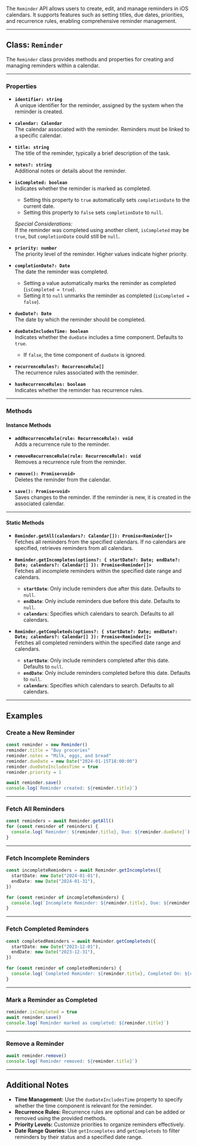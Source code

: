 The `Reminder` API allows users to create, edit, and manage reminders in iOS calendars. It supports features such as setting titles, due dates, priorities, and recurrence rules, enabling comprehensive reminder management.

---

## Class: `Reminder`

The `Reminder` class provides methods and properties for creating and managing reminders within a calendar.

---

### Properties

- **`identifier: string`**  
  A unique identifier for the reminder, assigned by the system when the reminder is created.

- **`calendar: Calendar`**  
  The calendar associated with the reminder. Reminders must be linked to a specific calendar.

- **`title: string`**  
  The title of the reminder, typically a brief description of the task.

- **`notes?: string`**  
  Additional notes or details about the reminder.

- **`isCompleted: boolean`**  
  Indicates whether the reminder is marked as completed.  
  - Setting this property to `true` automatically sets `completionDate` to the current date.
  - Setting this property to `false` sets `completionDate` to `null`.

  *Special Considerations:*  
  If the reminder was completed using another client, `isCompleted` may be `true`, but `completionDate` could still be `null`.

- **`priority: number`**  
  The priority level of the reminder. Higher values indicate higher priority.

- **`completionDate?: Date`**  
  The date the reminder was completed.  
  - Setting a value automatically marks the reminder as completed (`isCompleted = true`).
  - Setting it to `null` unmarks the reminder as completed (`isCompleted = false`).

- **`dueDate?: Date`**  
  The date by which the reminder should be completed.

- **`dueDateIncludesTime: boolean`**  
  Indicates whether the `dueDate` includes a time component. Defaults to `true`.  
  - If `false`, the time component of `dueDate` is ignored.

- **`recurrenceRules?: RecurrenceRule[]`**  
  The recurrence rules associated with the reminder.

- **`hasRecurrenceRules: boolean`**  
  Indicates whether the reminder has recurrence rules.

---

### Methods

#### Instance Methods

- **`addRecurrenceRule(rule: RecurrenceRule): void`**  
  Adds a recurrence rule to the reminder.

- **`removeRecurrenceRule(rule: RecurrenceRule): void`**  
  Removes a recurrence rule from the reminder.

- **`remove(): Promise<void>`**  
  Deletes the reminder from the calendar.

- **`save(): Promise<void>`**  
  Saves changes to the reminder. If the reminder is new, it is created in the associated calendar.

---

#### Static Methods

- **`Reminder.getAll(calendars?: Calendar[]): Promise<Reminder[]>`**  
  Fetches all reminders from the specified calendars. If no calendars are specified, retrieves reminders from all calendars.

- **`Reminder.getIncompletes(options?: { startDate?: Date; endDate?: Date; calendars?: Calendar[] }): Promise<Reminder[]>`**  
  Fetches all incomplete reminders within the specified date range and calendars.  
  - **`startDate`**: Only include reminders due after this date. Defaults to `null`.  
  - **`endDate`**: Only include reminders due before this date. Defaults to `null`.  
  - **`calendars`**: Specifies which calendars to search. Defaults to all calendars.

- **`Reminder.getCompleteds(options?: { startDate?: Date; endDate?: Date; calendars?: Calendar[] }): Promise<Reminder[]>`**  
  Fetches all completed reminders within the specified date range and calendars.  
  - **`startDate`**: Only include reminders completed after this date. Defaults to `null`.  
  - **`endDate`**: Only include reminders completed before this date. Defaults to `null`.  
  - **`calendars`**: Specifies which calendars to search. Defaults to all calendars.

---

## Examples

### Create a New Reminder
```ts
const reminder = new Reminder()
reminder.title = "Buy groceries"
reminder.notes = "Milk, eggs, and bread"
reminder.dueDate = new Date("2024-01-15T18:00:00")
reminder.dueDateIncludesTime = true
reminder.priority = 1

await reminder.save()
console.log(`Reminder created: ${reminder.title}`)
```

---

### Fetch All Reminders
```ts
const reminders = await Reminder.getAll()
for (const reminder of reminders) {
  console.log(`Reminder: ${reminder.title}, Due: ${reminder.dueDate}`)
}
```

---

### Fetch Incomplete Reminders
```ts
const incompleteReminders = await Reminder.getIncompletes({
  startDate: new Date("2024-01-01"),
  endDate: new Date("2024-01-31"),
})

for (const reminder of incompleteReminders) {
  console.log(`Incomplete Reminder: ${reminder.title}, Due: ${reminder.dueDate}`)
}
```

---

### Fetch Completed Reminders
```ts
const completedReminders = await Reminder.getCompleteds({
  startDate: new Date("2023-12-01"),
  endDate: new Date("2023-12-31"),
})

for (const reminder of completedReminders) {
  console.log(`Completed Reminder: ${reminder.title}, Completed On: ${reminder.completionDate}`)
}
```

---

### Mark a Reminder as Completed
```ts
reminder.isCompleted = true
await reminder.save()
console.log(`Reminder marked as completed: ${reminder.title}`)
```

---

### Remove a Reminder
```ts
await reminder.remove()
console.log(`Reminder removed: ${reminder.title}`)
```

---

## Additional Notes

- **Time Management:** Use the `dueDateIncludesTime` property to specify whether the time component is relevant for the reminder.  
- **Recurrence Rules:** Recurrence rules are optional and can be added or removed using the provided methods.  
- **Priority Levels:** Customize priorities to organize reminders effectively.  
- **Date Range Queries:** Use `getIncompletes` and `getCompleteds` to filter reminders by their status and a specified date range.  
